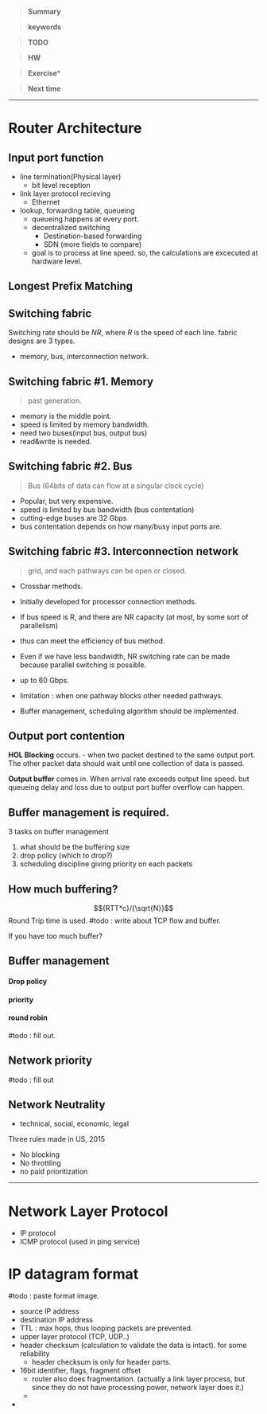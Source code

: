 >**Summary**
>

>**keywords**
>

>**TODO**
>

> **HW**
>


>**Exercise*** 


> **Next time**
>

*********
# Router Architecture

## Input port function
* line termination(Physical layer)
	* bit level reception
* link layer protocol recieving
	* Ethernet
* lookup, forwarding table, queueing
	* queueing happens at every port.
	* decentralized switching
		* Destination-based forwarding
		* SDN (more fields to compare)
	* goal is to process at line speed. so, the calculations are excecuted at hardware level.

## Longest Prefix Matching

## Switching fabric
Switching rate should be $NR$, where $R$ is the speed of each line.
fabric designs are 3 types.
* memory, bus, interconnection network.

## Switching fabric #1. Memory
> past generation. 
* memory is the middle point.
* speed is limited by memory bandwidth.
* need two buses(input bus, output bus)
* read&write is needed.

## Switching fabric #2. Bus
> Bus (64bits of data can flow at a singular clock cycle)

* Popular, but very expensive.
* speed is limited by bus bandwidth (bus contentation)
* cutting-edge buses are 32 Gbps
* bus contentation depends on how many/busy input ports are.
## Switching fabric #3. Interconnection network
> grid, and each pathways can be open or closed.

* Crossbar methods.
* Initially developed for processor connection methods.
* If bus speed is R, and there are NR capacity (at most, by some sort of parallelism)
* thus can meet the efficiency of bus method.
* Even if we have less bandwidth, NR switching rate can be made because parallel switching is possible. 
* up to 60 Gbps.

* limitation : when one pathway blocks other needed pathways. 
* Buffer management, scheduling algorithm should be implemented.


## Output port contention
**HOL Blocking** occurs.  - when two packet destined to the same output port. 
The other packet data should wait until one collection of data is passed.

**Output buffer** comes in. 
When arrival rate exceeds output line speed.
but queueing delay and loss due to output port buffer overflow can happen. 

## Buffer management is required. 
3 tasks on buffer management
1) what should be the buffering size
2) drop policy (which to drop?)
3) scheduling discipline giving priority on each packets

## How much buffering?

$${RTT*c}/{\sqrt{N}}$$
Round Trip time is used. 
#todo : write about TCP flow and buffer.

If you have too much buffer?

## Buffer management
#### Drop policy
#### priority

#### round robin

#todo : fill out.

## Network priority
#todo : fill out

## Network Neutrality

* technical, social, economic, legal

Three rules made in US, 2015
* No blocking
* No throttling
* no paid prioritization

******
# Network Layer Protocol

* IP protocol
* ICMP protocol (used in ping service)

# IP datagram format
#todo : paste format image.
* source IP address
* destination IP address
* TTL : max hops, thus looping packets are prevented.
* upper layer protocol  (TCP, UDP..)
* header checksum (calculation to validate the data is intact). for some reliability
	* header checksum is only for header parts.
* 16bit identifier, flags, fragment offset
	* router also does fragmentation. (actually a link layer process, but since they do not have processing power, network layer does it.)
	* 
* 

